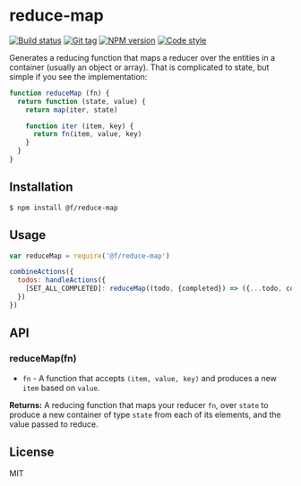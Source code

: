
# reduce-map

[![Build status][travis-image]][travis-url]
[![Git tag][git-image]][git-url]
[![NPM version][npm-image]][npm-url]
[![Code style][standard-image]][standard-url]

Generates a reducing function that maps a reducer over the entities in a container (usually an object or array). That is complicated to state, but simple if you see the implementation:

```javascript
function reduceMap (fn) {
  return function (state, value) {
    return map(iter, state)

    function iter (item, key) {
      return fn(item, value, key)
    }
  }
}

```

## Installation

    $ npm install @f/reduce-map

## Usage

```js
var reduceMap = require('@f/reduce-map')

combineActions({
  todos: handleActions({
    [SET_ALL_COMPLETED]: reduceMap((todo, {completed}) => ({...todo, completed}))
  })
})
```

## API

### reduceMap(fn)

- `fn` - A function that accepts `(item, value, key)` and produces a new `item` based on `value`.

**Returns:** A reducing function that maps your reducer `fn`, over `state` to produce a new container of type `state` from each of its elements, and the value passed to reduce.

## License

MIT

[travis-image]: https://img.shields.io/travis/micro-js/reduce-map.svg?style=flat-square
[travis-url]: https://travis-ci.org/micro-js/reduce-map
[git-image]: https://img.shields.io/github/tag/micro-js/reduce-map.svg
[git-url]: https://github.com/micro-js/reduce-map
[standard-image]: https://img.shields.io/badge/code%20style-standard-brightgreen.svg?style=flat
[standard-url]: https://github.com/feross/standard
[npm-image]: https://img.shields.io/npm/v/@f/reduce-map.svg?style=flat-square
[npm-url]: https://npmjs.org/package/@f/reduce-map
